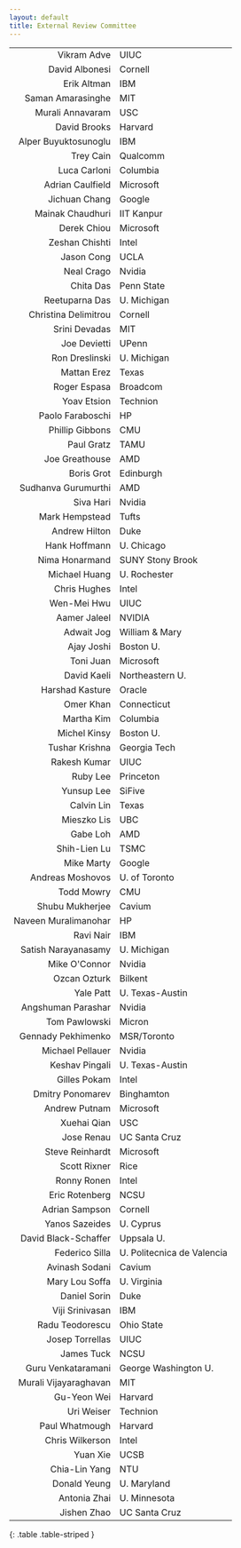```yaml
---
layout: default
title: External Review Committee
---
```

|                                                        |                                  |
| -----------------------------------------------------: | -------------------------------- |
|                                            Vikram Adve |                             UIUC |
|                                         David Albonesi |                          Cornell |
|                                            Erik Altman |                              IBM |
|                                      Saman Amarasinghe |                              MIT |
|                                       Murali Annavaram |                              USC |
|                                           David Brooks |                          Harvard |
|                                   Alper Buyuktosunoglu |                              IBM |
|                                              Trey Cain |                         Qualcomm |
|                                           Luca Carloni |                         Columbia |
|                                       Adrian Caulfield |                        Microsoft |
|                                          Jichuan Chang |                           Google |
|                                       Mainak Chaudhuri |                       IIT Kanpur |
|                                            Derek Chiou |                        Microsoft |
|                                         Zeshan Chishti |                            Intel |
|                                             Jason Cong |                             UCLA |
|                                             Neal Crago |                           Nvidia |
|                                              Chita Das |                       Penn State |
|                                         Reetuparna Das |                      U. Michigan |
|                                   Christina Delimitrou |                          Cornell |
|                                          Srini Devadas |                              MIT |
|                                           Joe Devietti |                            UPenn |
|                                         Ron Dreslinski |                      U. Michigan |
|                                            Mattan Erez |                            Texas |
|                                           Roger Espasa |                         Broadcom |
|                                            Yoav Etsion |                         Technion |
|                                       Paolo Faraboschi |                               HP |
|                                        Phillip Gibbons |                              CMU |
|                                             Paul Gratz |                             TAMU |
|                                         Joe Greathouse |                              AMD |
|                                             Boris Grot |                        Edinburgh |
|                                    Sudhanva Gurumurthi |                              AMD |
|                                              Siva Hari |                           Nvidia |
|                                         Mark Hempstead |                            Tufts |
|                                          Andrew Hilton |                             Duke |
|                                          Hank Hoffmann |                       U. Chicago |
|                                         Nima Honarmand |                 SUNY Stony Brook |
|                                          Michael Huang |                     U. Rochester |
|                                           Chris Hughes |                            Intel |
|                                            Wen-Mei Hwu |                             UIUC |
|                                           Aamer Jaleel |                           NVIDIA |
|                                             Adwait Jog |                   William & Mary |
|                                             Ajay Joshi |                        Boston U. |
|                                              Toni Juan |                        Microsoft |
|                                            David Kaeli |                  Northeastern U. |
|                                        Harshad Kasture |                           Oracle |
|                                              Omer Khan |                      Connecticut |
|                                             Martha Kim |                         Columbia |
|                                           Michel Kinsy |                        Boston U. |
|                                         Tushar Krishna |                     Georgia Tech |
|                                           Rakesh Kumar |                             UIUC |
|                                               Ruby Lee |                        Princeton |
|                                             Yunsup Lee |                           SiFive |
|                                             Calvin Lin |                            Texas |
|                                            Mieszko Lis |                              UBC |
|                                               Gabe Loh |                              AMD |
|                                           Shih-Lien Lu |                             TSMC |
|                                             Mike Marty |                           Google |
|                                       Andreas Moshovos |                    U. of Toronto |
|                                             Todd Mowry |                              CMU |
|                                        Shubu Mukherjee |                           Cavium |
|                                   Naveen Muralimanohar |                               HP |
|                                              Ravi Nair |                              IBM |
|                                    Satish Narayanasamy |                      U. Michigan |
|                                          Mike O'Connor |                           Nvidia |
|                                           Ozcan Ozturk |                          Bilkent |
|                                              Yale Patt |                  U. Texas-Austin |
|                                     Angshuman Parashar |                           Nvidia |
|                                          Tom Pawlowski |                           Micron |
|                                     Gennady Pekhimenko |                      MSR/Toronto |
|                                       Michael Pellauer |                           Nvidia |
|                                         Keshav Pingali |                  U. Texas-Austin |
|                                           Gilles Pokam |                            Intel |
|                                       Dmitry Ponomarev |                       Binghamton |
|                                          Andrew Putnam |                        Microsoft |
|                                            Xuehai Qian |                              USC |
|                                             Jose Renau |                    UC Santa Cruz |
|                                        Steve Reinhardt |                        Microsoft |
|                                           Scott Rixner |                             Rice |
|                                            Ronny Ronen |                            Intel |
|                                         Eric Rotenberg |                             NCSU |
|                                         Adrian Sampson |                          Cornell |
|                                         Yanos Sazeides |                        U. Cyprus |
|                                   David Black-Schaffer |                       Uppsala U. |
|                                         Federico Silla |       U. Politecnica de Valencia |
|                                         Avinash Sodani |                           Cavium |
|                                         Mary Lou Soffa |                      U. Virginia |
|                                           Daniel Sorin |                             Duke |
|                                        Viji Srinivasan |                              IBM |
|                                        Radu Teodorescu |                       Ohio State |
|                                        Josep Torrellas |                             UIUC |
|                                             James Tuck |                             NCSU |
|                                     Guru Venkataramani |             George Washington U. |
|                                  Murali Vijayaraghavan |                              MIT |
|                                            Gu-Yeon Wei |                          Harvard |
|                                             Uri Weiser |                         Technion |
|                                         Paul Whatmough |                          Harvard |
|                                        Chris Wilkerson |                            Intel |
|                                               Yuan Xie |                             UCSB |
|                                          Chia-Lin Yang |                              NTU |
|                                           Donald Yeung |                      U. Maryland |
|                                           Antonia Zhai |                     U. Minnesota |
|                                            Jishen Zhao |                    UC Santa Cruz |
{: .table .table-striped }
